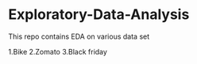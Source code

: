 # Exploratory-Data-Analysis
This repo contains EDA on various data set 

1.Bike
2.Zomato
3.Black friday
